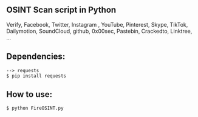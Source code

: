 ## OSINT Scan script in Python
Verify, Facebook, Twitter, Instagram , YouTube, Pinterest, Skype, TikTok, Dailymotion, SoundCloud, github, 0x00sec, Pastebin, Crackedto, Linktree, ...

## Dependencies:
```
--> requests 
$ pip install requests
```

## How to use:
```
$ python FireOSINT.py
```
